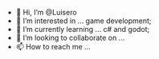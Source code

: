 - 👋 Hi, I’m @Luisero
- 👀 I’m interested in ... game development;
- 🌱 I’m currently learning ... c# and godot;
- 💞️ I’m looking to collaborate on ...
- 📫 How to reach me ...

<!---
Luisero/Luisero is a ✨ special ✨ repository because its `README.md` (this file) appears on your GitHub profile.
You can click the Preview link to take a look at your changes.
--->
